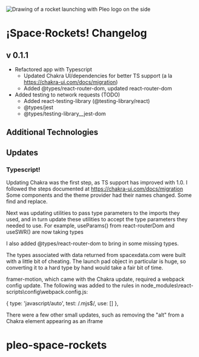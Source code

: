 ![Drawing of a rocket launching with Pleo logo on the side](https://repository-images.githubusercontent.com/255552950/c9991080-ff11-11ea-8706-5d40322f68fe)

# ¡Space·Rockets! Changelog

## v 0.1.1
- Refactored app with Typescript
   - Updated Chakra UI/dependencies for better TS support (a la https://chakra-ui.com/docs/migration)
   - Added @types/react-router-dom, updated react-router-dom
- Added testing to network requests (TODO)
   - Added react-testing-library (@testing-library/react)
   - @types/jest
   - @types/testing-library__jest-dom




## Additional Technologies


## Updates
### Typescript! 

Updating Chakra was the first step, as TS support has improved with 1.0. I followed the steps documented at https://chakra-ui.com/docs/migration
Some components and the theme provider had their names changed. Some find and replace.


Next was updating utilities to pass type parameters to the imports they used, and in turn update these utilities to accept the type parameters they needed to use.
For example, useParams() from react-routerDom and useSWR() are now taking types

I also added @types/react-router-dom to bring in some missing types.

The types associated with data returned from spacexdata.com were built with a little bit of cheating. 
The launch pad object in particular is huge, so converting it to a hard type by hand would take a fair bit of time.

framer-motion, which came with the Chakra update, required a webpack config update. The following was added to the rules in node_modules\react-scripts\config\webpack.config.js:

   {
      type: 'javascript/auto',
      test: /\.mjs$/,
      use: []
   },

There were a few other small updates, such as removing the "alt" from a Chakra element appearing as an iframe



# pleo-space-rockets
